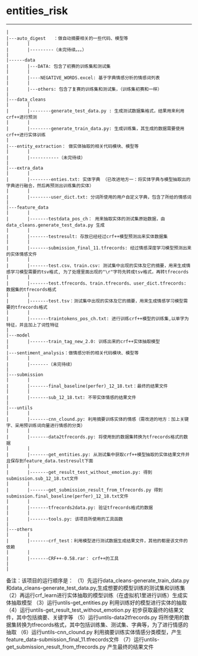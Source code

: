 # entities_risk


-------
	|
	|---auto_digest   ：做自动摘要相关的一些代码、模型等
	|		|
	|		|---------（未完待续。。。）
	|
	|------data
	|		|---DATA: 包含了初赛的训练集和测试集
	|		|
	|		|----NEGATIVE_WORDS.excel: 基于字典情感分析的情感词列表
	|		|
	|		|---others: 包含了复赛的训练集和测试集，（训练集初赛和一样）
	|
	|---data_cleans
	|		|
	|		|--------generate_test_data.py : 生成测试数据集格式，结果用来利用crf++进行预测
	|		|
	|		|--------generate_train_data.py: 生成训练集，其生成的数据需要使用crf++进行实体训练
	|		
	|---entity_extraction： 做实体抽取的相关代码模块、模型等
	|		|
	|		|-----------（未完待续）
	|		
	|---extra_data
	|		|
	|		|--------enties.txt: 实体字典 （已改进地方一：将实体字典与模型抽取出的字典进行融合，然后再预测出训练集的实体）
	|		|
	|		|--------user_dict.txt: 分词所使用的用户自定义字典，包含了所给的情感词
	|		
	|---feature_data
	|		|
	|		|-------testdata_pos_ch： 用来抽取实体的测试集原始数据，由data_cleans.generate_test_data.py 生成
	|		|
	|		|-------testresult: 存放已经经过crf++模型预测出来实体数据集
	|		|
	|		|-------submission_final_11.tfrecords: 经过情感深度学习模型预测出来的实体情感文件
	|		|
	|		|-------test.csv、train.csv: 测试集中出现的实体及它的摘要，用来生成情感学习模型需要的tsv格式, 为了处理里面出现的"\r"字符先转成tsv格式，再转tfrecords
	|		|
	|		|-------test.tfrecords、train.tfrecords、user_dict.tfrecords: 数据集的tfrecords格式
	|		|
	|		|-------test.tsv：测试集中出现的实体及它的摘要，用来生成情感学习模型需要的tfrecords格式
	|		|
	|		|-------traintokens_pos_ch.txt: 进行训练crf++模型的训练集,以单字为特征，并且加上了词性特征
	|
	|---model
	|		|-------train_tag_new_2.0: 训练出来的crf++实体抽取模型
	|
	|---sentiment_analysis：做情感分析的相关代码模块、模型等
	|		|
	|		|-------（未完待续）
	|
	|---submission
	|		|
	|		|-------final_baseline(perfer)_12_18.txt：最终的结果文件
	|		|
	|		|-------sub_12_18.txt: 不带实体情感的结果文件
	|
	|---untils
	|		|
	|		|-------cnn_clound.py: 利用摘要训练实体的情感（需改进的地方：加上关键字、采用预训练词向量进行情感的分类）
	|		|
	|		|-------data2tfrecords.py: 将使用到的数据集转换为tfrecords格式的数据
	|		|
	|		|-------get_entities.py: 从测试集中获取crf++模型抽取的实体结果文件并且保存到feature_data.testresult下面
	|		|
	|		|-------get_result_test_without_emotion.py: 得到submission.sub_12_18.txt文件
	|		|
	|		|-------get_submission_result_from_tfrecords.py 得到submission.final_baseline(perfer)_12_18.txt文件
	|		|
	|		|-------tfrecords2data.py: 验证tfrecords格式的数据
	|		|
	|		|-------tools.py: 该项目所使用的工具函数
	|
	|---others
	|		|
	|		|-------crf_test：利用模型进行测试数据生成结果文件，其他的都是该文件的依赖
	|		|
	|		|-------CRF++-0.58.rar： crf++的工具
	|
	|
备注：该项目的运行顺序是：
	（1）先运行data_cleans-generate_train_data.py 和data_cleans-generate_test_data.py,生成想要的模型训练的测试集和训练集
	（2）再运行crf_learn进行实体抽取的模型训练（在虚拟机1里进行训练）生成实体抽取模型
	（3）运行untils-get_entities.py 利用训练好的模型进行实体的抽取
	（4）运行untils-get_result_test_without_emotion.py 初步获取最终的结果文件，其中包括摘要、关键字等
	（5）运行untils-data2tfrecords.py 将所使用的数据集转换为tfrecords格式，其中包括训练集、测试集、字典等，为了进行情感的抽取
	（6）运行untils-cnn_clound.py 利用摘要训练实体情感分类模型，产生feature_data-submission_final_11.tfrecords文件
	（7）运行untils-get_submission_result_from_tfrecords.py 产生最终的结果文件
	
